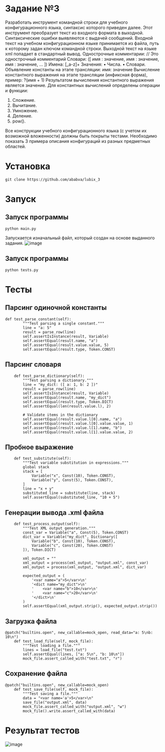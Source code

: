 # Задание №3
Разработать инструмент командной строки для учебного конфигурационного
языка, синтаксис которого приведен далее. Этот инструмент преобразует текст из
входного формата в выходной. Синтаксические ошибки выявляются с выдачей
сообщений.
Входной текст на учебном конфигурационном языке принимается из
файла, путь к которому задан ключом командной строки. Выходной текст на
языке xml попадает в стандартный вывод.
Однострочные комментарии:
// Это однострочный комментарий
Словари:
([
 имя : значение,
 имя : значение,
 имя : значение,
 ...
])
Имена:
[_a-z]+
Значения:
• Числа.
• Словари.
Объявление константы на этапе трансляции:
имя: значение
Вычисление константного выражения на этапе трансляции (инфиксная
форма), пример:
?(имя + 1)
Результатом вычисления константного выражения является значение.
Для константных вычислений определены операции и функции:
1. Сложение.
2. Вычитание.
3. Умножение.
4. Деление.
5. pow().


Все конструкции учебного конфигурационного языка (с учетом их
возможной вложенности) должны быть покрыты тестами. Необходимо показать 3
примера описания конфигураций из разных предметных областей.


# Установка
```git clone https://github.com/ababva/lubix_3```
# Запуск 

## Запуск программы


```python main.py```


Запускается изначальный файл, который создан на основе выданного задания.
![image](https://github.com/user-attachments/assets/74f788cf-6633-429f-b791-1bb83952bf8a)

## Запуск программы
```python tests.py```


# Тесты

## Парсинг одиночной константы


```
def test_parse_constant(self):
        """Test parsing a single constant."""
        line = "a: 5"
        result = parse_row(line)
        self.assertIsInstance(result, Variable)
        self.assertEqual(result.name, "a")
        self.assertEqual(result.value.value, 5)
        self.assertEqual(result.type, Token.CONST)
```


## Парсинг словаря


```
    def test_parse_dictionary(self):
        """Test parsing a dictionary."""
        line = "my_dict: ([ a: 1, b: 2 ])"
        result = parse_row(line)
        self.assertIsInstance(result, Variable)
        self.assertEqual(result.name, "my_dict")
        self.assertEqual(result.type, Token.DICT)
        self.assertEqual(len(result.value.l), 2)

        # Validate items in the dictionary
        self.assertEqual(result.value.l[0].name, "a")
        self.assertEqual(result.value.l[0].value.value, 1)
        self.assertEqual(result.value.l[1].name, "b")
        self.assertEqual(result.value.l[1].value.value, 2)
```


## Пробное выражение


```
    def test_substitute(self):
        """Test variable substitution in expressions."""
        global stack
        stack = [
            Variable("x", Const(10), Token.CONST),
            Variable("y", Const(5), Token.CONST),
        ]
        line = "x + y"
        substituted_line = substitute(line, stack)
        self.assertEqual(substituted_line, "10 + 5")
```


## Генерации вывода .xml файла


```
    def test_process_output(self):
        """Test XML output generation."""
        const_var = Variable("a", Const(5), Token.CONST)
        dict_var = Variable("my_dict", Dictionary([
            Variable("b", Const(10), Token.CONST),
            Variable("c", Const(20), Token.CONST)
        ]), Token.DICT)

        xml_output = ""
        xml_output = process(xml_output, "output.xml", const_var)
        xml_output = process(xml_output, "output.xml", dict_var)

        expected_output = (
            '<var name="a">5</var>\n'
            '<dict name="my_dict">\n'
            '    <var name="b">10</var>\n'
            '    <var name="c">20</var>\n'
            '</dict>\n'
        )
        self.assertEqual(xml_output.strip(), expected_output.strip())
```


## Загрузка файла


```
@patch("builtins.open", new_callable=mock_open, read_data="a: 5\nb: 10\n")
    def test_load_file(self, mock_file):
        """Test loading a file."""
        lines = load_file("test.txt")
        self.assertEqual(lines, ["a: 5\n", "b: 10\n"])
        mock_file.assert_called_with("test.txt", "r")
```


## Сохранение файла


```
@patch("builtins.open", new_callable=mock_open)
    def test_save_file(self, mock_file):
        """Test saving a file."""
        data = "<var name='a'>5</var>\n"
        save_file("output.xml", data)
        mock_file.assert_called_with("output.xml", "w")
        mock_file().write.assert_called_with(data)
```


# Результат тестов


![image](https://github.com/user-attachments/assets/1c754243-9753-472a-96ac-0209a7ce1b6e)

